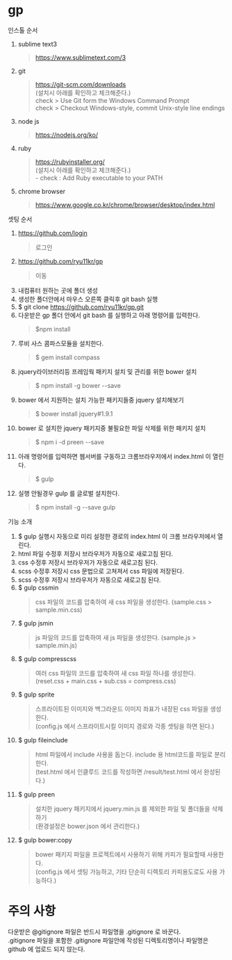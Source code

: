 # gp

인스톨 순서

1. sublime text3
	> https://www.sublimetext.com/3

2. git
	> https://git-scm.com/downloads  
		(설치시 아래를 확인하고 체크해준다.)  
		check > Use Git form the Windows Command Prompt   
		check > Checkout Windows-style, commit Unix-style line endings   
		
3. node js
	> https://nodejs.org/ko/

4. ruby
	> https://rubyinstaller.org/  
		(설치시 아래를 확인하고 체크해준다.)  
		- check : Add Ruby executable to your PATH 

5. chrome browser
	> https://www.google.co.kr/chrome/browser/desktop/index.html
  
  
셋팅 순서

1. https://github.com/login
	> 로그인
2. https://github.com/ryu11kr/gp
	> 이동
3. 내컴퓨터 원하는 곳에 폴더 생성
4. 생성한 폴더안에서 마우스 오른쪽 클릭후 git bash 실행
5. $ git clone https://github.com/ryu11kr/gp.git  
6. 다운받은 gp 폴더 안에서 git bash 를 실행하고 아래 명령어를 입력한다.  
	> $npm install
7. 루비 사스 콤파스모듈을 설치한다.  
	> $ gem install compass  
8. jquery라이브러리등 프레임웍 패키지 설치 및 관리를 위한 bower 설치
	> $ npm install -g bower --save
9. bower 에서 지원하는 설치 가능한 패키지들중 jquery 설치해보기
	> $ bower install jquery#1.9.1
10. bower 로 설치한 jquery 패키지중 불필요한 파일 삭제를 위한 패키지 설치
	> $ npm i -d preen --save
11. 아래 명령어를 입력하면 웹서버를 구동하고 크롬브라우저에서 index.html 이 열린다.
	> $ gulp  
12. 실행 안될경우 gulp 를 글로벌 설치한다.  
	> $ npm install -g --save gulp  
  
기능 소개

1. $ gulp 실행시 자동으로 미리 설정한 경로의 index.html 이 크롬 브라우저에서 열린다.
2. html 파일 수정후 저장시 브라우저가 자동으로 새로고침 된다.
3. css 수정후 저장시 브라우저가 자동으로 새로고침 된다.
4. scss 수정후 저장시 css 문법으로 고쳐져서 css 파일에 저장된다.
5. scss 수정후 저장시 브라우저가 자동으로 새로고침 된다.
6. $ gulp cssmin
	> css 파일의 코드를 압축하여 새 css 파일을 생성한다. (sample.css > sample.min.css)
7. $ gulp jsmin
	> js 파일의 코드를 압축하여 새 js 파일을 생성한다. (sample.js > sample.min.js)
8. $ gulp compresscss
	> 여러 css 파일의 코드를 압축하여 새 css 파일 하나를 생성한다.  
		(reset.css + main.css + sub.css = compress.css)
9. $ gulp sprite
	> 스프라이트된 이미지와 백그라운드 이미지 좌표가 내장된 css 파일을 생성한다.  
		(config.js 에서 스프라이트시킬 이미지 경로와 각종 셋팅을 하면 된다.)  
10. $ gulp fileinclude  
	> html 파일에서 include 사용을 돕는다. include 용 html코드를 파일로 분리한다.  
		(test.html 에서 인클루드 코드를 작성하면 /result/test.html 에서 완성된다.)  
11. $ gulp preen  
	> 설치한 jquery 패키지에서 jquery.min.js 를 제외한 파일 및 폴더들을 삭제하기  
		(환경설정은 bower.json 에서 관리한다.)  		
12. $ gulp bower:copy
	> bower 패키지 파일을 프로젝트에서 사용하기 위해 카피가 필요할때 사용한다.  
		(config.js 에서 셋팅 가능하고, 기타 단순히 디렉토리 카피용도로도 사용 가능하다.)


# 주의 사항
 다운받은 @gitignore 파일은 반드시 파일명을 .gitignore 로 바꾼다.  
 .gitignore 파일을 포함한 .gitignore 파일안에 작성된 디렉토리명이나 파일명은 github 에 업로드 되지 않는다.  